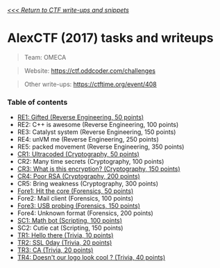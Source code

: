 _[<<< Return to CTF write-ups and snippets](https://github.com/nbrisset/CTF/CTF-Jeopardy)_

# AlexCTF (2017) tasks and writeups

> Team: OMECA

> Website: https://ctf.oddcoder.com/challenges

> Other write-ups: https://ctftime.org/event/408

### Table of contents
* [RE1: Gifted (Reverse Engineering, 50 points)](challenges/re1-gifted-50)
* RE2: C++ is awesome (Reverse Engineering, 100 points)
* RE3: Catalyst system (Reverse Engineering, 150 points)
* RE4: unVM me (Reverse Engineering, 250 points)
* RE5: packed movement (Reverse Engineering, 350 points)
* [CR1: Ultracoded (Cryptography, 50 points)](challenges/cr1-ultracoded-50)
* CR2: Many time secrets (Cryptography, 100 points)
* [CR3: What is this encryption? (Cryptography, 150 points)](challenges/cr3-what-is-this-encryption-150)
* [CR4: Poor RSA (Cryptography, 200 points)](challenges/cr4-poor-rsa-200)
* CR5: Bring weakness (Cryptography, 300 points)
* [Fore1: Hit the core (Forensics, 50 points)](challenges/fore1-hit-the-core-50)
* Fore2: Mail client (Forensics, 100 points)
* [Fore3: USB probing (Forensics, 150 points)](challenges/fore3-usb-probing-150)
* Fore4: Unknown format (Forensics, 200 points)
* [SC1: Math bot (Scripting, 100 points)](challenges/sc1-math-bot-100)
* SC2: Cutie cat (Scripting, 150 points)
* [TR1: Hello there (Trivia, 10 points)](challenges/tr1-hello-there-10)
* [TR2: SSL 0day (Trivia, 20 points)](challenges/tr2-ssl-0day-20)
* [TR3: CA (Trivia, 20 points)](challenges/tr3-ca-20)
* [TR4: Doesn't our logo look cool ? (Trivia, 40 points)](challenges/tr4-does-not-our-logo-look-good-40)
